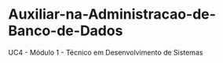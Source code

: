 # Auxiliar-na-Administracao-de-Banco-de-Dados
UC4 - Módulo 1 - Técnico em Desenvolvimento de Sistemas

